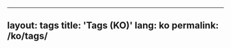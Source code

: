 <!-- ko/tags.md  버전 정보_202510171235 -->
---
layout: tags
title: 'Tags (KO)'
lang: ko
permalink: /ko/tags/
---

